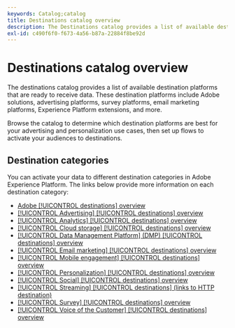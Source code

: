 ```yaml
---
keywords: Catalog;catalog
title: Destinations catalog overview
description: The Destinations catalog provides a list of available destinations that are ready to receive data. These destinations include Adobe solutions, advertising platforms, survey platforms, email marketing platforms, and more.
exl-id: c490f6f0-f673-4a56-b87a-22884f8be92d
---
```

# Destinations catalog overview

The destinations catalog provides a list of available destination platforms that are ready to receive data. These destination platforms include Adobe solutions, advertising platforms, survey platforms, email marketing platforms, Experience Platform extensions, and more. 

Browse the catalog to determine which destination platforms are best for your advertising and personalization use cases, then set up flows to activate your audiences to destinations.

<div id="recs-overview-body-1"></div>
<div id="recs-overview-body-2"></div>
<div id="recs-overview-body-3"></div>
<div id="recs-overview-body-4"></div>
<div id="recs-overview-body-5"></div>
<div id="recs-overview-body-6"></div>

## Destination categories

You can activate your data to different destination categories in Adobe Experience Platform. The links below provide more information on each destination category:

- [Adobe [!UICONTROL destinations] overview](adobe/overview.md)
- [[!UICONTROL Advertising] [!UICONTROL destinations] overview](advertising/overview.md)
- [[!UICONTROL Analytics] [!UICONTROL destinations] overview](analytics/overview.md)
- [[!UICONTROL Cloud storage] [!UICONTROL destinations] overview](cloud-storage/overview.md)
- [[!UICONTROL Data Management Platform] (DMP) [!UICONTROL destinations] overview](data-management/overview.md)
- [[!UICONTROL Email marketing] [!UICONTROL destinations] overview](email-marketing/overview.md)
- [[!UICONTROL Mobile engagement] [!UICONTROL destinations] overview](mobile-engagement/overview.md)
- [[!UICONTROL Personalization] [!UICONTROL destinations] overview](personalization/overview.md)
- [[!UICONTROL Social] [!UICONTROL destinations] overview](social/overview.md)
- [[!UICONTROL Streaming] [!UICONTROL destinations] (links to HTTP destination)](streaming/http-destination.md)
- [[!UICONTROL Survey] [!UICONTROL destinations] overview](survey/overview.md)
- [[!UICONTROL Voice of the Customer] [!UICONTROL destinations] overview](voice/overview.md)
